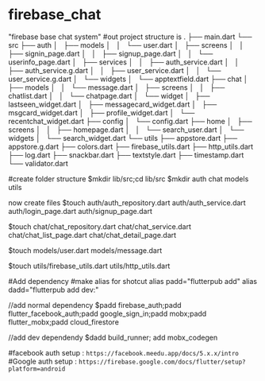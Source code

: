 # firebase_chat
"firebase base chat system"
#out project structure is
.
├── main.dart
└── src
    ├── auth
    │   ├── models
    │   │   └── user.dart
    │   ├── screens
    │   │   ├── signin_page.dart
    │   │   ├── signup_page.dart
    │   │   └── userinfo_page.dart
    │   ├── services
    │   │   ├── auth_service.dart
    │   │   ├── auth_service.g.dart
    │   │   ├── user_service.dart
    │   │   └── user_service.g.dart
    │   └── widgets
    │       └── apptextfield.dart
    ├── chat
    │   ├── models
    │   │   └── message.dart
    │   ├── screens
    │   │   ├── chatlist.dart
    │   │   └── chatpage.dart
    │   └── widget
    │       ├── lastseen_widget.dart
    │       ├── messagecard_widget.dart
    │       ├── msgcard_widget.dart
    │       ├── profile_widget.dart
    │       └── recentchat_widget.dart
    ├── config
    │   └── config.dart
    ├── home
    │   ├── screens
    │   │   ├── homepage.dart
    │   │   └── search_user.dart
    │   └── widgets
    │       └── search_widget.dart
    └── utils
        ├── appstore.dart
        ├── appstore.g.dart
        ├── colors.dart
        ├── firebase_utils.dart
        ├── http_utils.dart
        ├── log.dart
        ├── snackbar.dart
        ├── textstyle.dart
        ├── timestamp.dart
        └── validator.dart

#create folder structure
$mkdir lib/src;cd lib/src
$mkdir auth chat models utils

now create files
$touch auth/auth_repository.dart auth/auth_service.dart auth/login_page.dart auth/signup_page.dart

$touch chat/chat_repository.dart chat/chat_service.dart chat/chat_list_page.dart chat/chat_detail_page.dart

$touch models/user.dart models/message.dart

$touch utils/firebase_utils.dart utils/http_utils.dart

#Add dependency
#make alias for shotcut
alias padd="flutterpub add"
alias dadd="flutterpub add dev:"

//add normal dependency
$padd firebase_auth;padd flutter_facebook_auth;padd google_sign_in;padd mobx;padd flutter_mobx;padd cloud_firestore

//add dev dependendy
$dadd build_runner; add mobx_codegen

<!-- setup documenatation -->
#facebook auth setup : `https://facebook.meedu.app/docs/5.x.x/intro`
#Google auth setup : `https://firebase.google.com/docs/flutter/setup?platform=android`